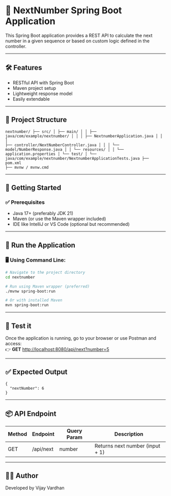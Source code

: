 # 🔢 NextNumber Spring Boot Application

This Spring Boot application provides a REST API to calculate the next number in a given sequence or based on custom logic defined in the controller.

---

## 🛠️ Features

- RESTful API with Spring Boot  
- Maven project setup  
- Lightweight response model  
- Easily extendable  

---

## 📁 Project Structure

<code>nextnumber/
├── src/
│ ├── main/
│ │ ├── java/com/example/nextnumber/
│ │ │ ├── NextnumberApplication.java
│ │ │ ├── controller/NextNumberController.java
│ │ │ └── model/NumberResponse.java
│ │ └── resources/
│ │ └── application.properties
│ └── test/
│ └── java/com/example/nextnumber/NextnumberApplicationTests.java
├── pom.xml
├── mvnw / mvnw.cmd
</code>


---

## 🚀 Getting Started

### ✅ Prerequisites

- Java 17+ (preferably JDK 21)  
- Maven (or use the Maven wrapper included)  
- IDE like IntelliJ or VS Code (optional but recommended)  

---

## 🧪 Run the Application

### 🖥️ Using Command Line:

```bash
# Navigate to the project directory
cd nextnumber

# Run using Maven wrapper (preferred)
./mvnw spring-boot:run

# Or with installed Maven
mvn spring-boot:run
```
---

## 🧪 Test it

Once the application is running, go to your browser or use Postman and access:  
👉 **GET** [http://localhost:8080/api/next?number=5](http://localhost:8080/api/next?number=5)

---

## ✅ Expected Output

```
{
  "nextNumber": 6
}
```

---
## 📦 API Endpoint

| Method | Endpoint     | Query Param | Description                     |
|--------|--------------|-------------|---------------------------------|
| GET    | /api/next  | number    | Returns next number (input + 1) |

---
## 🧑‍💻 Author
Developed by Vijay Vardhan
